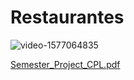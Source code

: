 # Restaurantes

![video-1577064835](https://user-images.githubusercontent.com/56726653/92182524-31e15e80-ee4c-11ea-8c34-d29ef8debec7.gif)


[Semester_Project_CPL.pdf](https://github.com/Tharwatdahroug/Restaurantes/files/5175305/Semester_Project_CPL.pdf)
